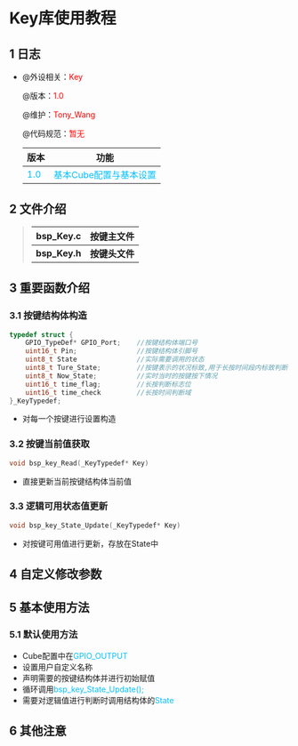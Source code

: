 # Key库使用教程

## 1 日志

 * @外设相关：<font color=Red>Key</font >

   @版本：<font color=Red>1.0</font >

   @维护：<font color=Red>Tony_Wang</font >

   @代码规范：<font color=Red>暂无</font>
   
    
   
  
   | 版本                               |                         功能                          |
   | :--------------------------------- | :---------------------------------------------------: |
   | <font color=DeepSkyBlue>1.0</font> | <font color=DeepSkyBlue>基本Cube配置与基本设置</font> |


 ## 2 文件介绍

> | bsp_Key.c     | 按键主文件     |
> | ------------- | -------------- |
> | **bsp_Key.h** | **按键头文件** |

 ## 3 重要函数介绍

### 3.1 按键结构体构造

```c
typedef struct {
	GPIO_TypeDef* GPIO_Port;	//按键结构体端口号
	uint16_t Pin;				//按键结构体引脚号
	uint8_t State				//实际需要调用的状态
	uint8_t Ture_State;			//按键表示的状况标致,用于长按时间段内标致判断
	uint8_t Now_State;			//实时当时的按键按下情况
	uint16_t time_flag;			//长按判断标志位
	uint16_t time_check			//长按时间判断域
}_KeyTypedef;
```

* 对每一个按键进行设置构造

### 3.2 按键当前值获取

```c
void bsp_key_Read(_KeyTypedef* Key)
```

* 直接更新当前按键结构体当前值

### 3.3 逻辑可用状态值更新

```c
void bsp_key_State_Update(_KeyTypedef* Key)
```

* 对按键可用值进行更新，存放在State中

 ## 4 自定义修改参数




 ## 5 基本使用方法

### 5.1 默认使用方法

* Cube配置中在<font color='DeepSkyBlue'>GPIO_OUTPUT</font>
* 设置用户自定义名称
* 声明需要的按键结构体并进行初始赋值
* 循环调用<font color='DeepSkyBlue'>bsp_key_State_Update();</font>
* 需要对逻辑值进行判断时调用结构体的<font color='DeepSkyBlue'>State</font>




 ## 6 其他注意



 
